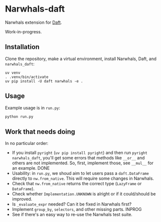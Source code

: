 # Narwhals-daft

Narwhals extension for [Daft](https://github.com/Eventual-Inc/Daft).

Work-in-progress.

## Installation

Clone the repository, make a virtual environment, install Narwhals, Daft, and `narwhals_daft`:

```console
uv venv
. .venv/bin/activate
uv pip install -U daft narwhals -e .
```

## Usage

Example usage is in `run.py`: 

```python
python run.py
```

## Work that needs doing

In no particular order:

- If you install `pyright` (`uv pip install pyright`) and then run `pyright narwhals_daft`, you'll
  get some errors that methods like `__or__` and others are not implemented. So, first, implement
  those, see `__mul__` for an example. DONE
- Usability: in `run.py`, we shoud aim to let users pass a `daft.DataFrame` directly to `nw.from_native`.
  This will require some changes in Narwhals. 
- Check that `nw.from_native` returns the correct type (`LazyFrame` or `DataFrame`). 
- Check whether `Implementation.UNKNOWN` is alright or if it could/should be improved.
- Is `_evaluate_expr` needed? Can it be fixed in Narwhals first?
- Implement `group_by`, `selectors`, and other missing parts. INPROG
- See if there's an easy way to re-use the Narwhals test suite.
